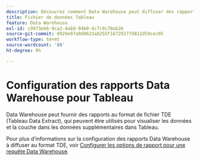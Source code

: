 ```yaml
---
description: Découvrez comment Data Warehouse peut diffuser des rapports au format de fichier TDE (Tableau Data Extract). Vous pouvez envoyer ces informations par e-mail ou les envoyer par FTP à un site FTP.
title: Fichier de données Tableau
feature: Data Warehouse
exl-id: c9973eb6-9ca2-4a8d-94b0-4c7c9c70ab26
source-git-commit: d929e97a9d9623a8255f16729177d812d59cec05
workflow-type: tm+mt
source-wordcount: '88'
ht-degree: 0%

---
```


# Configuration des rapports Data Warehouse pour Tableau

Data Warehouse peut fournir des rapports au format de fichier TDE (Tableau Data Extract), qui peuvent être utilisés pour visualiser les données et la couche dans les données supplémentaires dans Tableau.

Pour plus d’informations sur la configuration des rapports Data Warehouse à diffuser au format TDE, voir [Configurer les options de rapport pour une requête Data Warehouse](/help/export/data-warehouse/create-request/dw-request-report-options.md).
